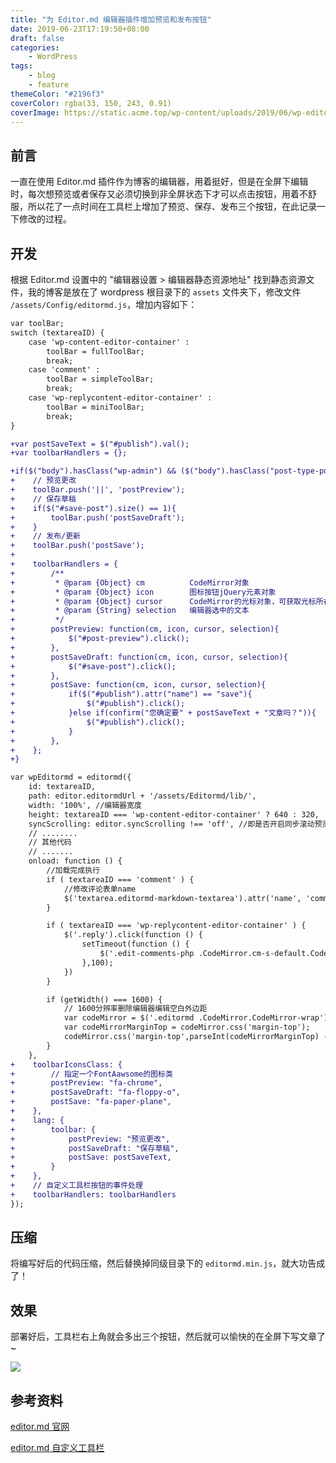 ```yaml
---
title: "为 Editor.md 编辑器插件增加预览和发布按钮"
date: 2019-06-23T17:19:50+08:00
draft: false
categories:
    - WordPress
tags:
    - blog
    - feature
themeColor: "#2196f3"
coverColor: rgba(33, 150, 243, 0.91)
coverImage: https://static.acme.top/wp-content/uploads/2019/06/wp-editor.md_.png
---
```


## 前言

一直在使用 Editor.md 插件作为博客的编辑器，用着挺好，但是在全屏下编辑时，每次想预览或者保存又必须切换到非全屏状态下才可以点击按钮，用着不舒服，所以花了一点时间在工具栏上增加了预览、保存、发布三个按钮，在此记录一下修改的过程。

## 开发

根据 Editor.md 设置中的 "编辑器设置 > 编辑器静态资源地址" 找到静态资源文件，我的博客是放在了 wordpress 根目录下的 `assets` 文件夹下，修改文件 `/assets/Config/editormd.js`，增加内容如下：

```diff
var toolBar;
switch (textareaID) {
    case 'wp-content-editor-container' :
        toolBar = fullToolBar;
        break;
    case 'comment' :
        toolBar = simpleToolBar;
        break;
    case 'wp-replycontent-editor-container' :
        toolBar = miniToolBar;
        break;
}

+var postSaveText = $("#publish").val();
+var toolbarHandlers = {};

+if($("body").hasClass("wp-admin") && ($("body").hasClass("post-type-post") || $("body").hasClass("post-type-page")){
+    // 预览更改
+    toolBar.push('||', 'postPreview');
+    // 保存草稿
+    if($("#save-post").size() == 1){
+        toolBar.push('postSaveDraft');
+    }
+    // 发布/更新
+    toolBar.push('postSave');
+
+    toolbarHandlers = {
+        /**
+         * @param {Object}	cm			CodeMirror对象
+         * @param {Object}	icon		图标按钮jQuery元素对象
+         * @param {Object}	cursor		CodeMirror的光标对象，可获取光标所在行和位置
+         * @param {String}	selection	编辑器选中的文本
+         */
+        postPreview: function(cm, icon, cursor, selection){
+            $("#post-preview").click();
+        },
+        postSaveDraft: function(cm, icon, cursor, selection){
+            $("#save-post").click();
+        },
+        postSave: function(cm, icon, cursor, selection){
+            if($("#publish").attr("name") == "save"){
+                $("#publish").click();
+            }else if(confirm("您确定要" + postSaveText + "文章吗？")){
+                $("#publish").click();
+            }
+        },
+    };
+}

var wpEditormd = editormd({
    id: textareaID,
    path: editor.editormdUrl + '/assets/Editormd/lib/',
    width: '100%', //编辑器宽度
    height: textareaID === 'wp-content-editor-container' ? 640 : 320,    //编辑器高度
    syncScrolling: editor.syncScrolling !== 'off', //即是否开启同步滚动预览
	// ........
	// 其他代码
	// .......
    onload: function () {
        //加载完成执行
        if ( textareaID === 'comment' ) {
            //修改评论表单name
            $('textarea.editormd-markdown-textarea').attr('name', 'comment');
        }

        if ( textareaID === 'wp-replycontent-editor-container' ) {
            $('.reply').click(function () {
                setTimeout(function () {
                    $('.edit-comments-php .CodeMirror.cm-s-default.CodeMirror-wrap').css('margin-top',$('.editormd-toolbar').height());
                },100);
            })
        }

        if (getWidth() === 1600) {
            // 1600分辨率删除编辑器编辑空白外边距
            var codeMirror = $('.editormd .CodeMirror.CodeMirror-wrap');
            var codeMirrorMarginTop = codeMirror.css('margin-top');
            codeMirror.css('margin-top',parseInt(codeMirrorMarginTop) - 32 + "px");
        }
    },
+    toolbarIconsClass: {
+        // 指定一个FontAawsome的图标类
+        postPreview: "fa-chrome",
+        postSaveDraft: "fa-floppy-o",
+        postSave: "fa-paper-plane",
+    },
+    lang: {
+        toolbar: {
+            postPreview: "预览更改",
+            postSaveDraft: "保存草稿",
+            postSave: postSaveText,
+        }
+    },
+    // 自定义工具栏按钮的事件处理
+    toolbarHandlers: toolbarHandlers
});
```

## 压缩

将编写好后的代码压缩，然后替换掉同级目录下的 `editormd.min.js`，就大功告成了！

## 效果

部署好后，工具栏右上角就会多出三个按钮，然后就可以愉快的在全屏下写文章了~

![](https://static.acme.top/wp-content/uploads/2019/06/paste-e6e62536cd9cd221d6f1d4cfbf602b83-1.png?w=1421&h=322)

## 参考资料

[editor.md 官网](https://pandao.github.io/editor.md/ "editor.md 官网")

[editor.md 自定义工具栏](https://pandao.github.io/editor.md/examples/custom-toolbar.html "editor.md 自定义工具栏")